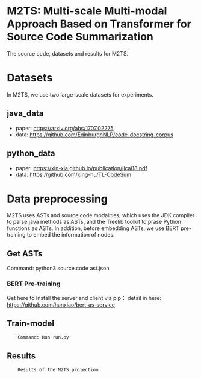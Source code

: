 # M2TS: Multi-scale Multi-modal Approach Based on Transformer for Source Code Summarization
The source code, datasets and results for M2TS.
# Datasets
In M2TS, we use two large-scale datasets for experiments.
## java_data
* paper: https://arxiv.org/abs/1707.02275
* data: https://github.com/EdinburghNLP/code-docstring-corpus
## python_data
* paper: https://xin-xia.github.io/publication/ijcai18.pdf
* data: https://github.com/xing-hu/TL-CodeSum
# Data preprocessing
M2TS uses ASTs and source code modalities, which uses the JDK compiler to parse java methods as ASTs, and the Treelib toolkit to prase Python functions as ASTs. In addition, before embedding ASTs, we use BERT pre-training to embed the information of nodes. 
## Get ASTs
Command: python3 source.code ast.json
### BERT Pre-training
Get here to Install the server and client via pip：
detail in here: https://github.com/hanxiao/bert-as-service
## Train-model
        Command: Run run.py
## Results
        Results of the M2TS projection
